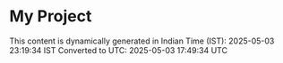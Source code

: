 # My Project

This content is dynamically generated in Indian Time (IST): 2025-05-03 23:19:34 IST
Converted to UTC: 2025-05-03 17:49:34 UTC
